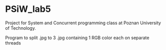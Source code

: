 # PSiW_lab5

Project for System and Concurrent programming class at Poznan University of Technology. 

Program to split .jpg to 3 .jpg containing 1 RGB color each on separate threads 

